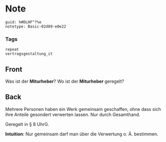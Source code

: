 # Note
```
guid: h#DLHF^?%e
notetype: Basic-02d89-e0e22
```

### Tags
```
repeat
vertragsgestaltung_it
```

## Front
Was ist der <b>Miturheber</b>? Wo ist der <b>Miturheber </b>geregelt?

## Back
Mehrere Personen haben ein Werk gemeinsam geschaffen, ohne dass sich ihre Anteile gesondert verwerten lassen. Nur durch Gesamthand.

Geregelt in § 8 UhrG.

<b>Intuition</b>:
Nur gemeinsam darf man über die Verwertung o. Ä. bestimmen.
